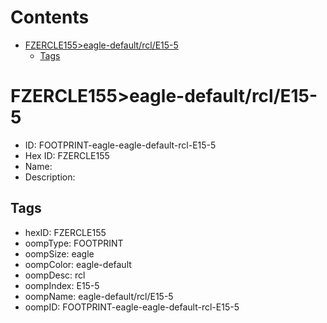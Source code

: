 



Contents
========

* [FZERCLE155>eagle-default/rcl/E15-5](#fzercle155eagle-defaultrcle15-5)
	* [Tags](#tags)

# FZERCLE155>eagle-default/rcl/E15-5

- ID: FOOTPRINT-eagle-eagle-default-rcl-E15-5
- Hex ID: FZERCLE155
- Name: 
- Description: 

## Tags

- hexID: FZERCLE155
- oompType: FOOTPRINT
- oompSize: eagle
- oompColor: eagle-default
- oompDesc: rcl
- oompIndex: E15-5
- oompName: eagle-default/rcl/E15-5
- oompID: FOOTPRINT-eagle-eagle-default-rcl-E15-5
